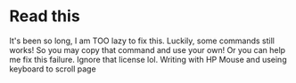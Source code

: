 # Read this
It's been so long, I am TOO lazy to fix this.
Luckily, some commands still works! 
So you may copy that command and use your own!
Or you can help me fix this failure.
Ignore that license lol.
Writing with HP Mouse and useing keyboard to scroll page
